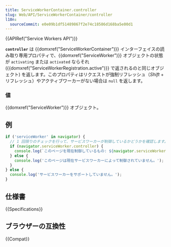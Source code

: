 ```yaml
---
title: ServiceWorkerContainer.controller
slug: Web/API/ServiceWorkerContainer/controller
l10n:
  sourceCommit: e0e09b1df51489867f2e74c18586d168ba5e00d1
---
```


{{APIRef("Service Workers API")}}

**`controller`** は {{domxref("ServiceWorkerContainer")}} インターフェイスの読み取り専用プロパティで、{{domxref("ServiceWorker")}} オブジェクトの状態が `activating` または `activated` ならそれ ({{domxref("ServiceWorkerRegistration.active")}} で返されるのと同じオブジェクト) を返します。このプロパティはリクエストが強制リフレッシュ（_Shift_ + リフレッシュ）やアクティブワーカーがない場合は `null` を返します。

### 値

{{domxref("ServiceWorker")}} オブジェクト。

## 例

```js
if ('serviceWorker' in navigator) {
  // 1 回限りのチェックを行って、サービスワーカーが制御しているかどうかを確認します。
  if (navigator.serviceWorker.controller) {
    console.log(`このページを現在制御しているもの: ${navigator.serviceWorker.controller}`);
  } else {
    console.log('このページは現在サービスワーカーによって制御されていません。');
  }
} else {
  console.log('サービスワーカーをサポートしていません。');
}
```

## 仕様書

{{Specifications}}

## ブラウザーの互換性

{{Compat}}
